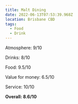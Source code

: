 ```yaml
---
title: Malt Dining
date: 2022-06-13T07:53:39.968Z
location: Brisbane CBD
tags:
  - Food
  - Drink
---
```

Atmosphere: 9/10

Drinks: 8/10

Food: 9.5/10

Value for money: 6.5/10

Service: 10/10

**Overall: 8.6/10**